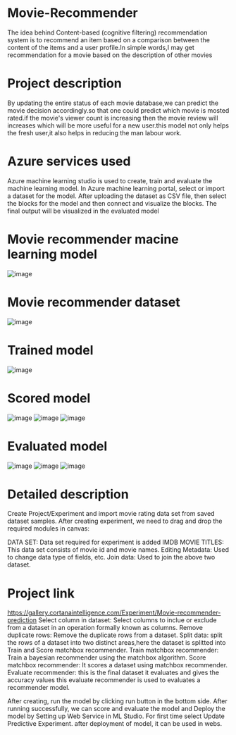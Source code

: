 # Movie-Recommender
The idea behind Content-based (cognitive filtering) recommendation system is to recommend an item based on a comparison between the content of the items and a user profile.In simple words,I may get recommendation for a movie based on the description of other movies
# Project description
By updating the entire status of each movie database,we can predict the movie decision accordingly.so that one could predict which movie is mosted rated.if the movie's viewer count is increasing then the movie review will increases which will be more useful for a new user.this model not only helps the fresh user,it also helps in reducing the man labour work.
# Azure services used
Azure machine learning studio is used to create, train and evaluate the machine learning model. In Azure machine learning portal, select or import a dataset for the model. After uploading the dataset as CSV file, then select the blocks for the model and then connect and visualize the blocks. The final output will be visualized in the evaluated model
# Movie recommender macine learning model
![image](https://user-images.githubusercontent.com/89441844/152484760-6f77886b-18c4-44d4-a1a2-810fa1862df3.png)
# Movie recommender dataset
![image](https://user-images.githubusercontent.com/89441844/152484134-6e8e63c6-0841-4c20-b107-d8579297a587.png)
# Trained model
![image](https://user-images.githubusercontent.com/89441844/152484293-db05781b-a87c-45f9-b8f6-f82bc925b678.png)
# Scored model
![image](https://user-images.githubusercontent.com/89441844/152484465-4b902fb1-e195-4ba1-8d34-f6f07fce6485.png)
![image](https://user-images.githubusercontent.com/89441844/152484557-1015c847-cb4b-4c49-bfd6-bc0b7b2a533c.png)
![image](https://user-images.githubusercontent.com/89441844/152484641-f901e757-7f23-4e94-9049-8733664a4463.png)
# Evaluated model
![image](https://user-images.githubusercontent.com/89441844/152484862-65205ebd-267e-45d5-ac2c-618b6c19d518.png)
![image](https://user-images.githubusercontent.com/89441844/152484904-27ac0ee3-7e89-4531-a59e-647a329dad26.png)
![image](https://user-images.githubusercontent.com/89441844/152484959-12c73ae7-d71a-47ae-b8c8-1d4ec15a4e57.png)
# Detailed description
Create Project/Experiment and import movie rating data set from saved dataset samples. After creating experiment, we need to drag and drop the required modules in canvas:

DATA SET:
  Data set required for experiment is added
IMDB MOVIE TITLES:
  This data set consists of movie id and movie names.
Editing Metadata:
  Used to change data type of fields, etc.
Join data:
  Used to join the above two dataset.
 # Project link
 https://gallery.cortanaintelligence.com/Experiment/Movie-recommender-prediction
Select column in dataset:
  Select columns to inclue or exclude from a dataset in an operation formally known as columns.
 Remove duplicate rows:
  Remove the duplicate rows from a dataset.
Split data:
  split the rows of a dataset into two distinct areas,here the dataset is splitted into Train and Score matchbox recommender.
Train matchbox recommender:
  Train a bayesian recommender using the matchbox algorithm.
Score matchbox recommender:
  It scores a dataset using matchbox recommender.
Evaluate recommender:
  this is the final dataset it evaluates and gives the accuracy values 
  this evaluate recommender is used to evaluates a recommender model.

After creating, run the model by clicking run button in the bottom side. After running successfully, we can score and evaluate the model and Deploy the model by Setting up Web Service in ML Studio. For first time select Update Predictive Experiment. after deployment of model, it can be used in webs.

